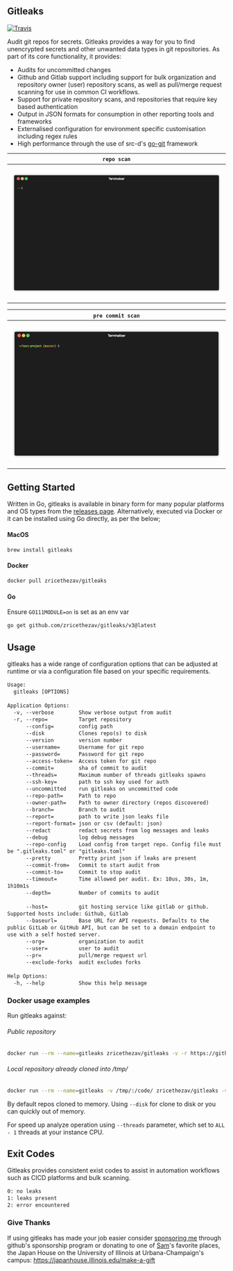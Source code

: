 Gitleaks
--------

<p align="left">
      <a href="https://travis-ci.com/zricethezav/gitleaks"><img alt="Travis" src="https://travis-ci.com/zricethezav/gitleaks.svg?branch=master"></a>
</p>

Audit git repos for secrets. Gitleaks provides a way for you to find unencrypted secrets and other unwanted data types in git repositories. As part of its core functionality, it provides:

* Audits for uncommitted changes
* Github and Gitlab support including support for bulk organization and repository owner (user) repository scans, as well as pull/merge request scanning for use in common CI workflows.
* Support for private repository scans, and repositories that require key based authentication
* Output in JSON formats for consumption in other reporting tools and frameworks
* Externalised configuration for environment specific customisation including regex rules
* High performance through the use of src-d's [go-git](https://github.com/src-d/go-git) framework



|  `repo scan` |
|---|
| <p align="left"><img src="https://raw.githubusercontent.com/zricethezav/gifs/master/repo-scan.gif"></p>  | <p align="left"><img src="https://raw.githubusercontent.com/zricethezav/gifs/master/repo-scan.gif"></p> |

| `pre commit scan` |
|---|
|  <p align="left"><img src="https://raw.githubusercontent.com/zricethezav/gifs/master/pre-commit-1.gif"></p> |

## Getting Started

Written in Go, gitleaks is available in binary form for many popular platforms and OS types from the [releases page](https://github.com/zricethezav/gitleaks/releases). Alternatively, executed via Docker or it can be installed using Go directly, as per the below;

#### MacOS

```
brew install gitleaks
```

#### Docker

```bash
docker pull zricethezav/gitleaks
```

#### Go
Ensure `GO111MODULE=on` is set as an env var
```bash
go get github.com/zricethezav/gitleaks/v3@latest
```

## Usage

gitleaks has a wide range of configuration options that can be adjusted at runtime or via a configuration file based on your specific requirements.

```
Usage:
  gitleaks [OPTIONS]

Application Options:
  -v, --verbose        Show verbose output from audit
  -r, --repo=          Target repository
      --config=        config path
      --disk           Clones repo(s) to disk
      --version        version number
      --username=      Username for git repo
      --password=      Password for git repo
      --access-token=  Access token for git repo
      --commit=        sha of commit to audit
      --threads=       Maximum number of threads gitleaks spawns
      --ssh-key=       path to ssh key used for auth
      --uncommitted    run gitleaks on uncommitted code
      --repo-path=     Path to repo
      --owner-path=    Path to owner directory (repos discovered)
      --branch=        Branch to audit
      --report=        path to write json leaks file
      --report-format= json or csv (default: json)
      --redact         redact secrets from log messages and leaks
      --debug          log debug messages
      --repo-config    Load config from target repo. Config file must be ".gitleaks.toml" or "gitleaks.toml"
      --pretty         Pretty print json if leaks are present
      --commit-from=   Commit to start audit from
      --commit-to=     Commit to stop audit
      --timeout=       Time allowed per audit. Ex: 10us, 30s, 1m, 1h10m1s
      --depth=         Number of commits to audit

      --host=          git hosting service like gitlab or github. Supported hosts include: Github, Gitlab
      --baseurl=       Base URL for API requests. Defaults to the public GitLab or GitHub API, but can be set to a domain endpoint to use with a self hosted server.
      --org=           organization to audit
      --user=          user to audit
      --pr=            pull/merge request url
      --exclude-forks  audit excludes forks

Help Options:
  -h, --help           Show this help message

```

### Docker usage examples

Run gitleaks against:

###### Public repository

```bash
docker run --rm --name=gitleaks zricethezav/gitleaks -v -r https://github.com/zricethezav/gitleaks.git
```

###### Local repository already cloned into /tmp/

```bash
docker run --rm --name=gitleaks -v /tmp/:/code/ zricethezav/gitleaks -v --repo-path=/code/gitleaks
```

By default repos cloned to memory. Using `--disk` for clone to disk or you can quickly out of memory.

For speed up analyze operation using `--threads` parameter, which set to `ALL - 1` threads at your instance CPU.


## Exit Codes

Gitleaks provides consistent exist codes to assist in automation workflows such as CICD platforms and bulk scanning.


```
0: no leaks
1: leaks present
2: error encountered
```

### Give Thanks

If using gitleaks has made your job easier consider [sponsoring me](https://github.com/sponsors/zricethezav) through github's sponsorship program or donating to one of [Sam](https://www.flickr.com/photos/146541520@N08/albums/72157710121716312)'s favorite places, the Japan House on the University of Illinois at Urbana-Champaign's campus: https://japanhouse.illinois.edu/make-a-gift

